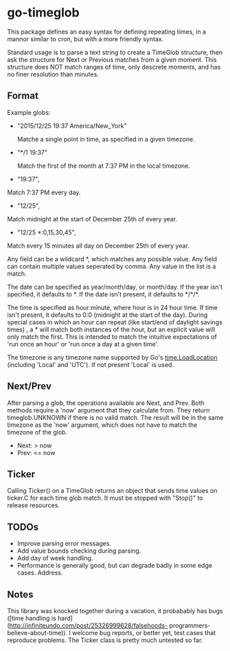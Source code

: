 # go-timeglob

This package defines an easy syntax for defining repeating times, in a mannor similar to cron, but with a more friendly syntax.

Standard usage is to parse a text string to create a TimeGlob structure, then ask the structure for Next or Previous matches from a given moment. This structure does NOT match ranges of time, only descrete moments, and has no finer resolution than minutes.

## Format ##

Example globs:
* "2015/12/25 19:37 America/New_York"

  Matche a single point in time, as specified in a given timezone.

* "*/1 19:37"

  Match the first of the month at 7:37 PM in the local timezone.

*	"19:37",

  Match 7:37 PM every day.

*	"12/25",

  Match midnight at the start of December 25th of every year.

*	"12/25 \*:0,15,30,45",

  Match every 15 minutes all day on December 25th of every year.

Any field can be a wildcard \*, which matches any possible value. Any field can
contain multiple values seperated by comma. Any value in the list is a match.

The date can be specified as year/month/day, or month/day. If the year isn't
specified, it defaults to \*. If the date isn't present, it defaults to
\*/\*/\*.

The time is specified as hour:minute, where hour is in 24 hour time. If time
isn't present, it defaults to 0:0 (midnight at the start of the day). During
special cases in which an hour can repeat (like start/end of daylight savings
times) , a \* will match both instances of the hour, but an explicit value will
only match the first. This is intended to match the intuitive expectations of
'run once an hour' or 'run once a day at a given time'.

The timezone is any timezone name supported by Go's
[time.LoadLocation](https://golang.org/pkg/time/#LoadLocation)
(including 'Local' and 'UTC'). If not present 'Local' is used.

## Next/Prev ##

After parsing a glob, the operations available are Next, and Prev. Both methods
require a 'now' argument that they calculate from. They return timeglob.UNKNOWN
if there is no valid match. The result will be in the same timezone as the 'now'
argument, which does not have to match the timezone of the glob.

* Next: > now
* Prev: <= now

## Ticker ##

Calling Ticker() on a TimeGlob returns an object that sends time values on
ticker.C for each time glob match. It must be stopped with "Stop()" to release
resources.

## TODOs ##
* Improve parsing error messages.
* Add value bounds checking during parsing.
* Add day of week handling.
* Performance is generally good, but can degrade badly in some edge cases.
  Address.

## Notes ##

This library was knocked together during a vacation, it probabably has bugs
([time handling is hard](http://infiniteundo.com/post/25326999628/falsehoods-
programmers-believe-about-time)). I welcome bug reports, or better yet, test
cases that reproduce problems. The Ticker class is pretty much untested so far.
